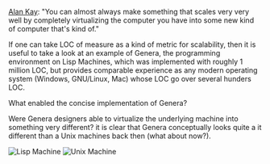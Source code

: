 [Alan Kay](http://www.youtube.com/watch?v=tp9VbtLn2Jw&t=32m40s): "You can almost always make something that scales very very well by completely virtualizing the computer you have into some new kind of computer that's kind of."  

If one can take LOC of measure as a kind of metric for scalability, then it is useful to take a look at an example of Genera, the programming environment on Lisp Machines, which was implemented with roughly 1 million LOC, but provides comparable experience as any modern operating system (Windows, GNU/Linux, Mac) whose LOC go over several hunders LOC.  

What enabled the concise implementation of Genera?  

Were Genera designers able to virtualize the underlying machine into something very different? it is clear that Genera conceptually looks quite a it different than a Unix machines back then (what about now?).  

![Lisp Machine](http://lispm.de/images/figure4.gif) ![Unix Machine](http://lispm.de/images/figure3.gif)


